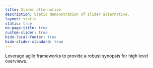 ```yaml
---
title: Slider alternative
description: Static demonstration of slider alternative.
layout: static
static: true
no-page-title: true
custom-slider: true
hide-local-footer: true
hide-slider-standard: true
---
```


Leverage agile frameworks to provide a robust synopsis for high level overviews. 
